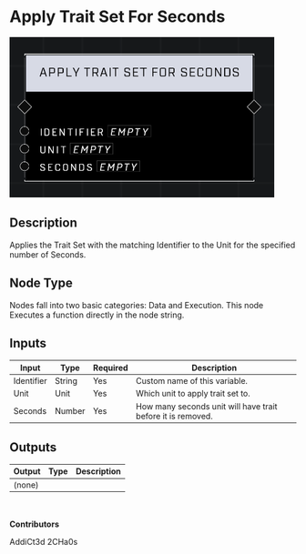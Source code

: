 # Apply Trait Set For Seconds
![](../../../.gitbook/assets/apply-trait-set-for-seconds.png)
## Description
Applies the Trait Set with the matching Identifier to the Unit for the specified number of Seconds.

## Node Type
Nodes fall into two basic categories: Data and Execution. This node Executes a function directly in the node string.

## Inputs
| Input | Type | Required | Description |
|------------------|------------------|----------|--------------------------------------------------------------|
| Identifier | String | Yes | Custom name of this variable. |
| Unit | Unit | Yes | Which unit to apply trait set to. |
| Seconds | Number | Yes | How many seconds unit will have trait before it is removed. |


## Outputs
| Output | Type | Description |
|------------------|------------------|--------------------------------------------------------------|
| (none) | | |

\
\
**Contributors**

AddiCt3d 2CHa0s
